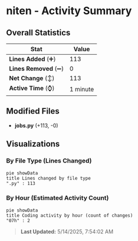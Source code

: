 # niten - Activity Summary 

## Overall Statistics

| Stat                   | Value                                                             |
| ---------------------- | ----------------------------------------------------------------- |
| **Lines Added** (➕)   | 113                                          |
| **Lines Removed** (➖) | 0                                        |
| **Net Change** (↕)    | 113                |
| **Active Time** (⌚)   | 1 minute |


## Modified Files
- **jobs.py** (+113, -0)

## Visualizations

### By File Type (Lines Changed)

```mermaid
pie showData
title Lines changed by file type
".py" : 113
```

### By Hour (Estimated Activity Count)

```mermaid
pie showData
title Coding activity by hour (count of changes)
"07h" : 2
```


> **Last Updated:** 5/14/2025, 7:54:02 AM